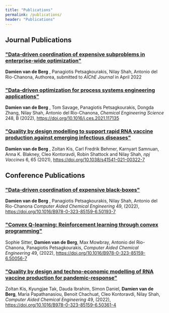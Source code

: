```yaml
---
title: "Publications"
permalink: /publications/
header: "Publications"
---
```


## Journal Publications

### [**"Data-driven coordination of expensive subproblems in enterprise-wide optimization"** ](https://www.authorea.com/users/492777/articles/575368-data-driven-coordination-of-expensive-subproblems-in-enterprise-wide-optimization?commit=22ec4fcd17547a1c1b05ad3d55e118908f916488)

**Damien van de Berg** , Panagiotis Petsagkourakis, Nilay Shah, Antonio del Rio-Chanona, Authorea, submitted to _AIChE Journal_ in April 2022

### [**"Data-driven optimization for process systems engineering applications"** ](https://www.sciencedirect.com/science/article/pii/S0009250921007004)

**Damien van de Berg** , Tom Savage, Panagiotis Petsagkourakis, Dongda Zhang, Nilay Shah, Antonio del Rio-Chanona, _Chemical Engineering Science_ 248, B (2022), https://doi.org/10.1016/j.ces.2021.117135


### [**"Quality by design modelling to support rapid RNA vaccine production against emerging infectious diseases"** ](https://www.nature.com/articles/s41541-021-00322-7)

**Damien van de Berg** , Zoltan Kis, Carl Fredrik Behmer, Karnyart Samnuan, Anna K. Blakney, Cleo Kontoravdi, Robin Shattock and Nilay Shah, _npj Vaccines_ 6, 65 (2021), https://doi.org/10.1038/s41541-021-00322-7

## Conference Publications

### [**"Data-driven coordination of expensive black-boxes"** ](https://www.sciencedirect.com/science/article/abs/pii/B9780323851596501937?via%3Dihub)

**Damien van de Berg** ,  Panagiotis Petsagkourakis, Nilay Shah, Antonio del Rio-Chanona _Computer Aided Chemical Engineering_ 49, (2022), https://doi.org/10.1016/B978-0-323-85159-6.50193-7

### [**"Convex Q-learning: Reinforcement learning through convex programming"** ](https://www.sciencedirect.com/science/article/abs/pii/B9780323851596501937?via%3Dihub)

Sophie Sitter, **Damien van de Berg**,  Max Mowbray,  Antonio del Rio-Chanona, Panagiotis Petsagkourakis, _Computer Aided Chemical Engineering_ 49, (2022), https://doi.org/10.1016/B978-0-323-85159-6.50056-7

### [**"Quality by design and techno-economic modelling of RNA vaccine production for pandemic-response"** ](https://www.sciencedirect.com/science/article/abs/pii/B9780323851596501937?via%3Dihub)

Zoltan Kis, Kyungjae Tak, Dauda Ibrahim, Simon Daniel, **Damien van de Berg**,  Maria Papathanasiou, Benoit Chachuat, Cleo Kontoravdi, Nilay Shah, _Computer Aided Chemical Engineering_ 49, (2022), https://doi.org/10.1016/B978-0-323-85159-6.50361-4


